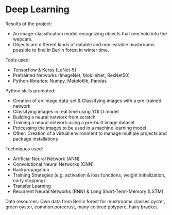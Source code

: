 # Deep Learning

Results of the project: 
- An image-classification model recognizing objects that one hold into the webcam.
- Objects are different kinds of eatable and non-eatable mushrooms possible to find in Berlin forest in winter time.

Tools used:
- Tensorflow & Keras (LeNet-5)
- Pretrained Networks (ImageNet, MobileNet, ResNet50)
- Python-libraries: Numpy, Matplotlib, Pandas

Python skills promoted: 
- Creation of an image data-set & Classifying images with a pre-trained network
- Classifying images in real time using YOLO model
- Building a neural network from scratch
- Training a neural network using a pre-built image dataset
- Processing the images to be used in a machine learning model
- Other: Creation of a virtual environment to manage multiple projects and package installations

Techniques used:
- Artificial Neural Network (ANN)
- Convolutional Neural Networks (CNN)
- Backpropagation
- Training Strategies (e.g. activation & loss functions, weight initialization, early stopping)
- Transfer Learning
- Recurrent Neural Networks (RNN) & Long Short-Term-Memory (LSTM)

Data resources: Own data from Berlin forest for mushrooms classes oyster, green oyster, common porecrust, many colored polypore, hairy bracket.
